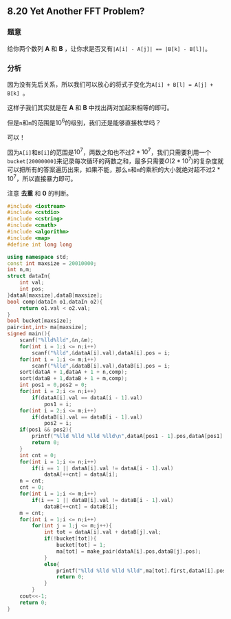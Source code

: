 ## 8.20 Yet Another FFT Problem?

### 题意

给你两个数列 **A** 和 **B** ，让你求是否又有`|A[i] - A[j]| == |B[k] - B[l]|`。

### 分析

因为没有先后关系，所以我们可以放心的将式子变化为`A[i] + B[l] = A[j] + B[k] `。

这样子我们其实就是在 **A** 和 **B** 中找出两对加起来相等的即可。

但是`n`和`m`的范围是$10^6$的级别，我们还是能够直接枚举吗？

可以！

因为`A[i]`和`B[i]`的范围是$10^7$，两数之和也不过$2 * 10^7$，我们只需要利用一个`bucket[20000000]`来记录每次循环的两数之和，最多只需要$O(2 * 10^7)$的复杂度就可以把所有的答案遍历出来，如果不能，那么`n`和`m`的乘积的大小就绝对超不过$2 * 10^7$，所以直接暴力即可。

注意 **去重** 和 **0** 的判断。

```C++
#include <iostream>
#include <cstdio>
#include <cstring>
#include <cmath>
#include <algorithm>
#include <map>
#define int long long

using namespace std;
const int maxsize = 20010000;
int n,m;
struct dataIn{
	int val;
	int pos;
}dataA[maxsize],dataB[maxsize];
bool comp(dataIn o1,dataIn o2){
	return o1.val < o2.val;
}
bool bucket[maxsize];
pair<int,int> ma[maxsize];
signed main(){
	scanf("%lld%lld",&n,&m);
	for(int i = 1;i <= n;i++)
		scanf("%lld",&dataA[i].val),dataA[i].pos = i;
	for(int i = 1;i <= m;i++)
		scanf("%lld",&dataB[i].val),dataB[i].pos = i;
	sort(dataA + 1,dataA + 1 + n,comp);
	sort(dataB + 1,dataB + 1 + m,comp);
	int pos1 = 0,pos2 = 0;
	for(int i = 2;i <= n;i++)
		if(dataA[i].val == dataA[i - 1].val)
			pos1 = i;
	for(int i = 2;i <= m;i++)
		if(dataB[i].val == dataB[i - 1].val)
			pos2 = i;
	if(pos1 && pos2){
		printf("%lld %lld %lld %lld\n",dataA[pos1 - 1].pos,dataA[pos1].pos,dataB[pos2 - 1].pos,dataB[pos2].pos);
		return 0;
	}
	int cnt = 0;
	for(int i = 1;i <= n;i++)
		if(i == 1 || dataA[i].val != dataA[i - 1].val)
			dataA[++cnt] = dataA[i];
	n = cnt;
	cnt = 0;
	for(int i = 1;i <= m;i++)
		if(i == 1 || dataB[i].val != dataB[i - 1].val)
			dataB[++cnt] = dataB[i];
	m = cnt;
	for(int i = 1;i <= n;i++)
		for(int j = 1;j <= m;j++){
			int tot = dataA[i].val + dataB[j].val;
			if(!bucket[tot]){
				bucket[tot] = 1;
				ma[tot] = make_pair(dataA[i].pos,dataB[j].pos);
			}
			else{
				printf("%lld %lld %lld %lld",ma[tot].first,dataA[i].pos,ma[tot].second,dataB[j].pos);
				return 0;
			}
		}
	cout<<-1;
	return 0;
}
```

